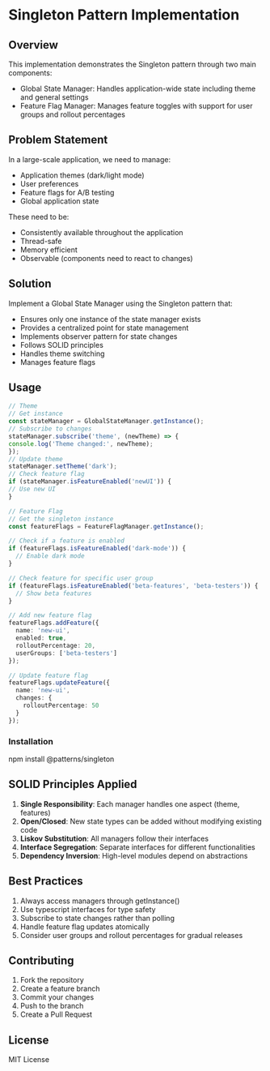 # Singleton Pattern Implementation

## Overview
This implementation demonstrates the Singleton pattern through two main components:
- Global State Manager: Handles application-wide state including theme and general settings
- Feature Flag Manager: Manages feature toggles with support for user groups and rollout percentages

## Problem Statement
In a large-scale application, we need to manage:
- Application themes (dark/light mode)
- User preferences
- Feature flags for A/B testing
- Global application state

These need to be:
- Consistently available throughout the application
- Thread-safe
- Memory efficient
- Observable (components need to react to changes)

## Solution
Implement a Global State Manager using the Singleton pattern that:
- Ensures only one instance of the state manager exists
- Provides a centralized point for state management
- Implements observer pattern for state changes
- Follows SOLID principles
- Handles theme switching
- Manages feature flags

## Usage 
```typescript
// Theme
// Get instance
const stateManager = GlobalStateManager.getInstance();
// Subscribe to changes
stateManager.subscribe('theme', (newTheme) => {
console.log('Theme changed:', newTheme);
});
// Update theme
stateManager.setTheme('dark');
// Check feature flag
if (stateManager.isFeatureEnabled('newUI')) {
// Use new UI
}

// Feature Flag
// Get the singleton instance
const featureFlags = FeatureFlagManager.getInstance();

// Check if a feature is enabled
if (featureFlags.isFeatureEnabled('dark-mode')) {
  // Enable dark mode
}

// Check feature for specific user group
if (featureFlags.isFeatureEnabled('beta-features', 'beta-testers')) {
  // Show beta features
}

// Add new feature flag
featureFlags.addFeature({
  name: 'new-ui',
  enabled: true,
  rolloutPercentage: 20,
  userGroups: ['beta-testers']
});

// Update feature flag
featureFlags.updateFeature({
  name: 'new-ui',
  changes: {
    rolloutPercentage: 50
  }
});
```

### Installation
npm install @patterns/singleton

## SOLID Principles Applied
1. **Single Responsibility**: Each manager handles one aspect (theme, features)
2. **Open/Closed**: New state types can be added without modifying existing code
3. **Liskov Substitution**: All managers follow their interfaces
4. **Interface Segregation**: Separate interfaces for different functionalities
5. **Dependency Inversion**: High-level modules depend on abstractions

## Best Practices
1. Always access managers through getInstance()
2. Use typescript interfaces for type safety
3. Subscribe to state changes rather than polling
4. Handle feature flag updates atomically
5. Consider user groups and rollout percentages for gradual releases

## Contributing
1. Fork the repository
2. Create a feature branch
3. Commit your changes
4. Push to the branch
5. Create a Pull Request

## License
MIT License


